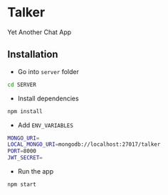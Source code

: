 # Talker

Yet Another Chat App

## Installation

-   Go into `server` folder

```bash
cd SERVER
```

-   Install dependencies

```bash
npm install
```

-   Add `ENV_VARIABLES`

```bash
MONGO_URI=
LOCAL_MONGO_URI=mongodb://localhost:27017/talker
PORT=8000
JWT_SECRET=
```

-   Run the app

```bash
npm start
```
